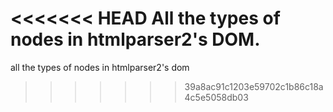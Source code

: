 <<<<<<< HEAD
All the types of nodes in htmlparser2's DOM.
=======
all the types of nodes in htmlparser2's dom
>>>>>>> 39a8ac91c1203e59702c1b86c18a4c5e5058db03
